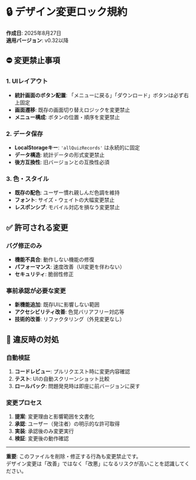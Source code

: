 # 🔒 デザイン変更ロック規約

**作成日**: 2025年8月27日  
**適用バージョン**: v0.32以降

## ⛔ 変更禁止事項

### 1. UIレイアウト
- **統計画面のボタン配置**: 「メニューに戻る」「ダウンロード」ボタンは必ず右上固定
- **画面遷移**: 既存の画面切り替えロジックを変更禁止
- **メニュー構成**: ボタンの位置・順序を変更禁止

### 2. データ保存
- **LocalStorageキー**: `'allQuizRecords'` は永続的に固定
- **データ構造**: 統計データの形式変更禁止
- **後方互換性**: 旧バージョンとの互換性必須

### 3. 色・スタイル
- **既存の配色**: ユーザー慣れ親しんだ色調を維持
- **フォント**: サイズ・ウェイトの大幅変更禁止
- **レスポンシブ**: モバイル対応を損なう変更禁止

## ✅ 許可される変更

### バグ修正のみ
- **機能不具合**: 動作しない機能の修復
- **パフォーマンス**: 速度改善（UI変更を伴わない）
- **セキュリティ**: 脆弱性修正

### 事前承認が必要な変更
- **新機能追加**: 既存UIに影響しない範囲
- **アクセシビリティ改善**: 色覚バリアフリー対応等
- **技術的改善**: リファクタリング（外見変更なし）

## 🚨 違反時の対処

### 自動検証
1. **コードレビュー**: プルリクエスト時に変更内容確認
2. **テスト**: UIの自動スクリーンショット比較
3. **ロールバック**: 問題発見時は即座に前バージョンに戻す

### 変更プロセス
1. **提案**: 変更理由と影響範囲を文書化
2. **承認**: ユーザー（発注者）の明示的な許可取得
3. **実装**: 承認後のみ変更実行
4. **検証**: 変更後の動作確認

---

**重要**: このファイルを削除・修正する行為も変更禁止です。  
デザイン変更は「改善」ではなく「改悪」になるリスクが高いことを認識してください。